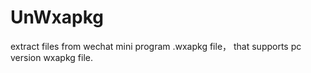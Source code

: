 # UnWxapkg
extract files from wechat mini program .wxapkg file， that supports pc version wxapkg file.
